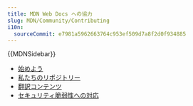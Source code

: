 ```yaml
---
title: MDN Web Docs への協力
slug: MDN/Community/Contributing
i10n:
  sourceCommit: e7981a5962663764c953ef509d7a8f2d0f934885
---
```


{{MDNSidebar}}

- [始めよう](/ja/docs/MDN/Community/Contributing/Getting_started)
- [私たちのリポジトリー](/ja/docs/MDN/Community/Contributing/Our_repositories)
- [翻訳コンテンツ](/ja/docs/MDN/Community/Contributing/Translated_content)
- [セキュリティ脆弱性への対応](/ja/docs/MDN/Community/Contributing/Security_vulnerability_response)
